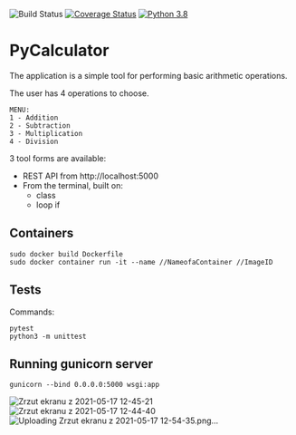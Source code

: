 
![Build Status](https://travis-ci.org/JeanneBM/PyCalculator.svg?branch=main)
[![Coverage Status](https://coveralls.io/repos/github/JeanneBM/PyCalculator/badge.svg?branch=main)](https://coveralls.io/github/JeanneBM/PyCalculator?branch=main)
[![Python 3.8](https://img.shields.io/badge/python-3.8-blue.svg)](https://www.python.org/downloads/release/python-360/)

# PyCalculator  

The application is a simple tool for performing basic arithmetic operations. 

The user has 4 operations to choose. 
```
MENU:
1 - Addition 
2 - Subtraction
3 - Multiplication 
4 - Division
```

3 tool forms are available:
- REST API from http://localhost:5000
- From the terminal, built on:
  * class
  * loop if 

## Containers
```
sudo docker build Dockerfile
sudo docker container run -it --name //NameofaContainer //ImageID
```

## Tests

Commands:
```
pytest
python3 -m unittest
```


## Running gunicorn server
```
gunicorn --bind 0.0.0.0:5000 wsgi:app
```

![Zrzut ekranu z 2021-05-17 12-45-21](https://user-images.githubusercontent.com/55690923/118477406-edae9980-b70e-11eb-85bd-eb594bc982c9.png)
![Zrzut ekranu z 2021-05-17 12-44-40](https://user-images.githubusercontent.com/55690923/118477440-f69f6b00-b70e-11eb-873a-024a6076834a.png)
![Uploading Zrzut ekranu z 2021-05-17 12-54-35.png…]()

